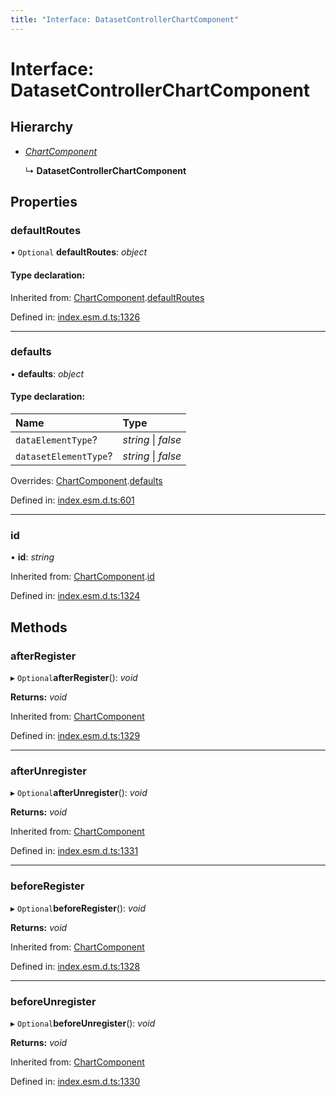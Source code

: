 ```yaml
---
title: "Interface: DatasetControllerChartComponent"
---
```


# Interface: DatasetControllerChartComponent

## Hierarchy

* [*ChartComponent*](chartcomponent.md)

  ↳ **DatasetControllerChartComponent**

## Properties

### defaultRoutes

• `Optional` **defaultRoutes**: *object*

#### Type declaration:

Inherited from: [ChartComponent](chartcomponent.md).[defaultRoutes](chartcomponent.md#defaultroutes)

Defined in: [index.esm.d.ts:1326](https://github.com/chartjs/Chart.js/blob/b319f2cf/types/index.esm.d.ts#L1326)

___

### defaults

• **defaults**: *object*

#### Type declaration:

Name | Type |
:------ | :------ |
`dataElementType`? | *string* \| *false* |
`datasetElementType`? | *string* \| *false* |

Overrides: [ChartComponent](chartcomponent.md).[defaults](chartcomponent.md#defaults)

Defined in: [index.esm.d.ts:601](https://github.com/chartjs/Chart.js/blob/b319f2cf/types/index.esm.d.ts#L601)

___

### id

• **id**: *string*

Inherited from: [ChartComponent](chartcomponent.md).[id](chartcomponent.md#id)

Defined in: [index.esm.d.ts:1324](https://github.com/chartjs/Chart.js/blob/b319f2cf/types/index.esm.d.ts#L1324)

## Methods

### afterRegister

▸ `Optional`**afterRegister**(): *void*

**Returns:** *void*

Inherited from: [ChartComponent](chartcomponent.md)

Defined in: [index.esm.d.ts:1329](https://github.com/chartjs/Chart.js/blob/b319f2cf/types/index.esm.d.ts#L1329)

___

### afterUnregister

▸ `Optional`**afterUnregister**(): *void*

**Returns:** *void*

Inherited from: [ChartComponent](chartcomponent.md)

Defined in: [index.esm.d.ts:1331](https://github.com/chartjs/Chart.js/blob/b319f2cf/types/index.esm.d.ts#L1331)

___

### beforeRegister

▸ `Optional`**beforeRegister**(): *void*

**Returns:** *void*

Inherited from: [ChartComponent](chartcomponent.md)

Defined in: [index.esm.d.ts:1328](https://github.com/chartjs/Chart.js/blob/b319f2cf/types/index.esm.d.ts#L1328)

___

### beforeUnregister

▸ `Optional`**beforeUnregister**(): *void*

**Returns:** *void*

Inherited from: [ChartComponent](chartcomponent.md)

Defined in: [index.esm.d.ts:1330](https://github.com/chartjs/Chart.js/blob/b319f2cf/types/index.esm.d.ts#L1330)
